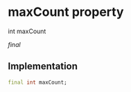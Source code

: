 


# maxCount property







int maxCount
  
_<span class="feature">final</span>_






## Implementation

```dart
final int maxCount;
```







